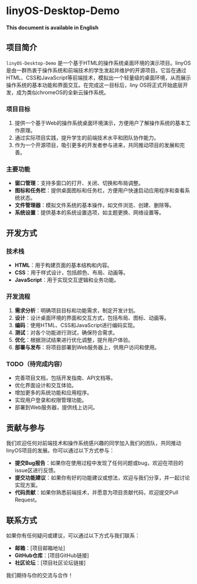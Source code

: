 # linyOS-Desktop-Demo
#### This document is available in English

## 项目简介

`linyOS-Desktop-Demo` 是一个基于HTML的操作系统桌面环境的演示项目。linyOS是由一群热衷于操作系统和前端技术的学生发起并维护的开源项目。它旨在通过HTML、CSS和JavaScript等前端技术，模拟出一个轻量级的桌面环境，从而展示操作系统的基本功能和界面交互。在完成这一目标后，liny OS将正式开始底层开发，成为类似chromeOS的全新云操作系统。

### 项目目标

1. 提供一个基于Web的操作系统桌面环境演示，方便用户了解操作系统的基本工作原理。
2. 通过实际项目实践，提升学生的前端技术水平和团队协作能力。
3. 作为一个开源项目，吸引更多的开发者参与进来，共同推动项目的发展和完善。

### 主要功能

- **窗口管理**：支持多窗口的打开、关闭、切换和布局调整。
- **图标和任务栏**：提供桌面图标和任务栏，方便用户快速启动应用程序和查看系统状态。
- **文件管理器**：模拟文件系统的基本操作，如文件浏览、创建、删除等。
- **系统设置**：提供基本的系统设置选项，如主题更换、网络设置等。

## 开发方式

### 技术栈

- **HTML**：用于构建页面的基本结构和内容。
- **CSS**：用于样式设计，包括颜色、布局、动画等。
- **JavaScript**：用于实现交互逻辑和业务功能。

### 开发流程

1. **需求分析**：明确项目目标和功能需求，制定开发计划。
2. **设计**：设计桌面环境的界面和交互方式，包括布局、图标、动画等。
3. **编码**：使用HTML、CSS和JavaScript进行编码实现。
4. **测试**：对各个功能进行测试，确保符合需求。
5. **优化**：根据测试结果进行优化调整，提升用户体验。
6. **部署与发布**：将项目部署到Web服务器上，供用户访问和使用。

### TODO（待完成内容）

-  完善项目文档，包括开发指南、API文档等。
-  优化界面设计和交互体验。
-  增加更多的系统功能和应用程序。
-  实现用户登录和权限管理功能。
-  部署到Web服务器，提供线上访问。

## 贡献与参与

我们欢迎任何对前端技术和操作系统感兴趣的同学加入我们的团队，共同推动linyOS项目的发展。你可以通过以下方式参与：

- **提交Bug报告**：如果你在使用过程中发现了任何问题或bug，欢迎在项目的issue区进行反馈。
- **提交功能建议**：如果你有好的功能建议或想法，欢迎与我们分享，并一起讨论实现方案。
- **代码贡献**：如果你熟悉前端技术，并愿意为项目贡献代码，欢迎提交Pull Request。

## 联系方式

如果你有任何疑问或建议，可以通过以下方式与我们联系：

- **邮箱**：[项目邮箱地址]
- **GitHub仓库**：[项目GitHub链接]
- **社区论坛**：[项目社区论坛链接]

我们期待与你的交流与合作！
